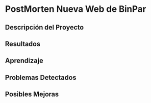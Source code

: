 # PostMorten Nueva Web de BinPar

## Descripción del Proyecto

## Resultados

## Aprendizaje

## Problemas Detectados

## Posibles Mejoras
